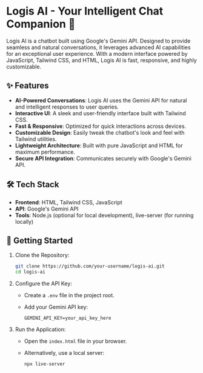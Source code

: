 # Logis AI - Your Intelligent Chat Companion 🤖

Logis AI is a chatbot built using Google's Gemini API. Designed to provide seamless and natural conversations, it leverages advanced AI capabilities for an exceptional user experience. With a modern interface powered by JavaScript, Tailwind CSS, and HTML, Logis AI is fast, responsive, and highly customizable.

## ✨ Features

- **AI-Powered Conversations**: Logis AI uses the Gemini API for natural and intelligent responses to user queries.
- **Interactive UI**: A sleek and user-friendly interface built with Tailwind CSS.
- **Fast & Responsive**: Optimized for quick interactions across devices.
- **Customizable Design**: Easily tweak the chatbot's look and feel with Tailwind utilities.
- **Lightweight Architecture**: Built with pure JavaScript and HTML for maximum performance.
- **Secure API Integration**: Communicates securely with Google's Gemini API.

## 🛠️ Tech Stack

- **Frontend**: HTML, Tailwind CSS, JavaScript
- **API**: Google's Gemini API
- **Tools**: Node.js (optional for local development), live-server (for running locally)

## 🚀 Getting Started

1. Clone the Repository:

   ```bash
   git clone https://github.com/your-username/logis-ai.git
   cd logis-ai
   ```

2. Configure the API Key:

   - Create a `.env` file in the project root.
   - Add your Gemini API key:

     ```env
     GEMINI_API_KEY=your_api_key_here
     ```

3. Run the Application:

   - Open the `index.html` file in your browser.
   - Alternatively, use a local server:

     ```bash
     npx live-server
     ```
